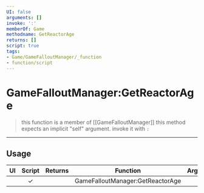```yaml
---
UI: false
arguments: []
invoke: ':'
memberOf: Game
methodname: GetReactorAge
returns: []
script: true
tags:
- Game/GameFalloutManager/_function
- function/script
---
```

# GameFalloutManager:GetReactorAge
> this function is a member of [[GameFalloutManager]]
> this method expects an implicit "self" argument. invoke it with `:`
-----
## Usage
|  UI | Script | Returns | Function | Arguments |
|:---:|:------:|-------:|:--------:|:---------|
| |✓||GameFalloutManager:GetReactorAge||
